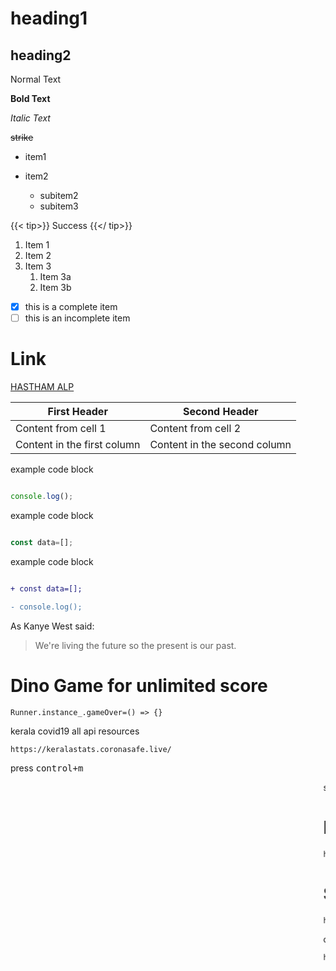 
# heading1
## heading2
Normal Text

**Bold Text**

*Italic Text*

~~strike~~

- item1
- item2
 
  - subitem2
  - subitem3
  
  
  
 {{< tip>}}
Success
{{</ tip>}}
  
 1. Item 1
1. Item 2
1. Item 3
   1. Item 3a
   1. Item 3b
   
   
   
 - [x] this is a complete item
- [ ] this is an incomplete item

# Link

[HASTHAM ALP](https://hasthamalp.gitbook.io/hastham/)



First Header | Second Header
------------ | -------------
Content from cell 1 | Content from cell 2
Content in the first column | Content in the second column




example code block 

```js

console.log();

```



example code block 

```js

const data=[];

```





example code block 

```diff

+ const data=[];

- console.log();

```


As Kanye West said:

> We're living the future so
> the present is our past.

# Dino Game for  unlimited score

```
Runner.instance_.gameOver=() => {}

```


kerala covid19 all api resources

```
https://keralastats.coronasafe.live/
```

press <kbd>control+m</kbd>


<marquee>see you soon</marqeee>

# Linux's 30th Anniversary
```http://anniv.co/linux```
# SongRec is an open-source Shazam client for Linux, 

```https://github.com/marin-m/SongRec```

debian videos

```https://meetings-archive.debian.net/```

